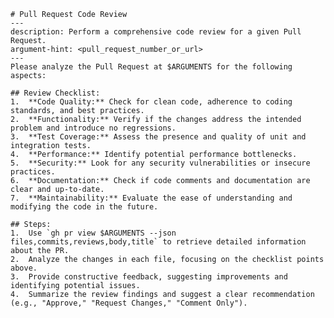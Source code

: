     # Pull Request Code Review
    ---
    description: Perform a comprehensive code review for a given Pull Request.
    argument-hint: <pull_request_number_or_url>
    ---
    Please analyze the Pull Request at $ARGUMENTS for the following aspects:

    ## Review Checklist:
    1.  **Code Quality:** Check for clean code, adherence to coding standards, and best practices.
    2.  **Functionality:** Verify if the changes address the intended problem and introduce no regressions.
    3.  **Test Coverage:** Assess the presence and quality of unit and integration tests.
    4.  **Performance:** Identify potential performance bottlenecks.
    5.  **Security:** Look for any security vulnerabilities or insecure practices.
    6.  **Documentation:** Check if code comments and documentation are clear and up-to-date.
    7.  **Maintainability:** Evaluate the ease of understanding and modifying the code in the future.

    ## Steps:
    1.  Use `gh pr view $ARGUMENTS --json files,commits,reviews,body,title` to retrieve detailed information about the PR.
    2.  Analyze the changes in each file, focusing on the checklist points above.
    3.  Provide constructive feedback, suggesting improvements and identifying potential issues.
    4.  Summarize the review findings and suggest a clear recommendation (e.g., "Approve," "Request Changes," "Comment Only").